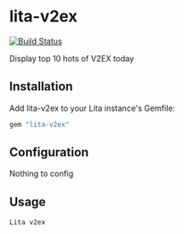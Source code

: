 # lita-v2ex
[![Build Status](https://travis-ci.org/easonhan007/lita-v2ex.svg?branch=master)](https://travis-ci.org/easonhan007/lita-v2ex)

Display top 10 hots of V2EX today

## Installation

Add lita-v2ex to your Lita instance's Gemfile:

``` ruby
gem "lita-v2ex"
```

## Configuration

Nothing to config

## Usage
```
Lita v2ex

```

